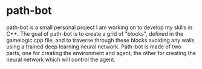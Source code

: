 # path-bot

path-bot is a small personal project I am working on to develop my skills in C++. The goal of path-bot is to create a grid of "blocks", defined in the gamelogic.cpp file, and to traverse through these blocks avoiding any walls using a trained deep learning neural network. Path-bot is made of two parts, one for creating the environment and agent, the other for creating the neural network which will control the agent.
